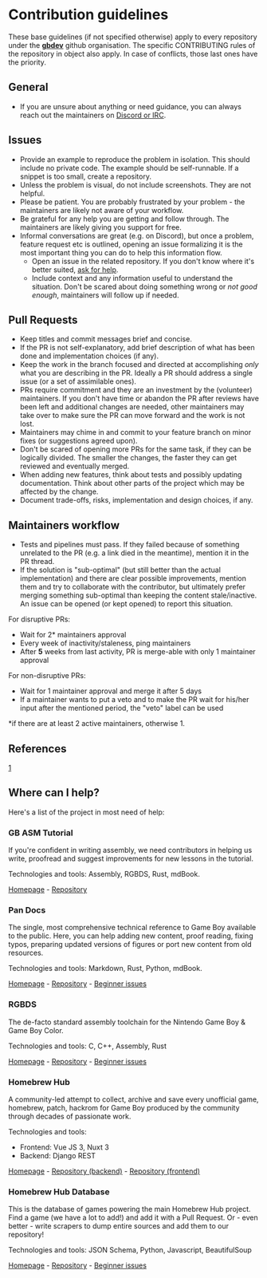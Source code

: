 # Contribution guidelines

These base guidelines (if not specified otherwise) apply to every repository under the [**gbdev**](https://github.com/gbdev/) github organisation. The specific CONTRIBUTING rules of the repository in object also apply. In case of conflicts, those last ones have the priority.

## General

- If you are unsure about anything or need guidance, you can always reach out the maintainers on [Discord or IRC](https://gbdev.io/chat.html).

## Issues

- Provide an example to reproduce the problem in isolation. This should include no private code. The example should be self-runnable. If a snippet is too small, create a repository.
- Unless the problem is visual, do not include screenshots. They are not helpful.
- Please be patient. You are probably frustrated by your problem - the maintainers are likely not aware of your workflow.
- Be grateful for any help you are getting and follow through. The maintainers are likely giving you support for free.
- Informal conversations are great (e.g. on Discord), but once a problem, feature request etc is outlined, opening an issue formalizing it is the most important thing you can do to help this information flow.
  - Open an issue in the related repository. If you don't know where it's better suited, [ask for help](https://gbdev.io/chat.html).
  - Include context and any information useful to understand the situation. Don't be scared about doing something wrong or _not good enough_, maintainers will follow up if needed.

## Pull Requests

- Keep titles and commit messages brief and concise.
- If the PR is not self-explanatory, add brief description of what has been done and implementation choices (if any).
- Keep the work in the branch focused and directed at accomplishing _only_ what you are describing in the PR. Ideally a PR should address a single issue (or a set of assimilable ones).
- PRs require commitment and they are an investment by the (volunteer) maintainers. If you don't have time or abandon the PR after reviews have been left and additional changes are needed, other maintainers may take over to make sure the PR can move forward and the work is not lost.
- Maintainers may chime in and commit to your feature branch on minor fixes (or suggestions agreed upon).
- Don't be scared of opening more PRs for the same task, if they can be logically divided. The smaller the changes, the faster they can get reviewed and eventually merged.
- When adding new features, think about tests and possibly updating documentation. Think about other parts of the project which may be affected by the change.
- Document trade-offs, risks, implementation and design choices, if any.

## Maintainers workflow

- Tests and pipelines must pass. If they failed because of something unrelated to the PR (e.g. a link died in the meantime), mention it in the PR thread.
- If the solution is "sub-optimal" (but still better than the actual implementation) and there are clear possible improvements, mention them and try to collaborate with the contributor, but ultimately prefer merging something sub-optimal than keeping the content stale/inactive. An issue can be opened (or kept opened) to report this situation.

For disruptive PRs:

- Wait for 2\* maintainers approval
- Every week of inactivity/staleness, ping maintainers
- After **5** weeks from last activity, PR is merge-able with only 1 maintainer approval

For non-disruptive PRs:

- Wait for 1 maintainer approval and merge it after 5 days
- If a maintainer wants to put a veto and to make the PR wait for his/her input after the mentioned period, the "veto" label can be used

\*if there are at least 2 active maintainers, otherwise 1.

## References

[1](https://nitter.net/matteocollina/status/1359087694375174145)

## Where can I help?

Here's a list of the project in most need of help:

### GB ASM Tutorial

If you're confident in writing assembly, we need contributors in helping us write, proofread and suggest improvements for new lessons in the tutorial.

Technologies and tools: Assembly, RGBDS, Rust, mdBook.

[Homepage](https://gbdev.io/gb-asm-tutorial) - [Repository](https://github.com/gbdev/gb-asm-tutorial)

### Pan Docs

The single, most comprehensive technical reference to Game Boy available to the public. Here, you can help adding new content, proof reading, fixing typos, preparing updated versions of figures or port new content from old resources.

Technologies and tools: Markdown, Rust, Python, mdBook.

[Homepage](https://gbdev.io/pandocs/) - [Repository](https://github.com/gbdev/pandocs) - [Beginner issues](https://github.com/gbdev/pandocs/issues?q=is%3Aissue+is%3Aopen+label%3AHacktoberfest)

### RGBDS

The de-facto standard assembly toolchain for the Nintendo Game Boy & Game Boy Color.

Technologies and tools: C, C++, Assembly, Rust

[Homepage](https://rgbds.gbdev.io/) - [Repository](https://github.com/gbdev/rgbds) - [Beginner issues](https://github.com/gbdev/rgbds/issues?q=is%3Aissue+is%3Aopen+label%3Ahacktoberfest)

### Homebrew Hub

A community-led attempt to collect, archive and save every unofficial game, homebrew, patch, hackrom for Game Boy produced by the community through decades of passionate work.

Technologies and tools:

- Frontend: Vue JS 3, Nuxt 3
- Backend: Django REST

[Homepage](https://hh.gbdev.io/) - [Repository (backend)](https://github.com/gbdev/homebrewhub) - [Repository (frontend)](https://github.com/gbdev/virens)

### Homebrew Hub Database

This is the database of games powering the main Homebrew Hub project. Find a game (we have a lot to add!) and add it with a Pull Request. Or - even better - write scrapers to dump entire sources and add them to our repository!

Technologies and tools: JSON Schema, Python, Javascript, BeautifulSoup

[Homepage](https://hh.gbdev.io/) - [Repository](https://github.com/gbdev/database) - [Beginner issues](https://github.com/gbdev/database/issues?q=is%3Aissue+is%3Aopen+label%3AHacktoberfest)
